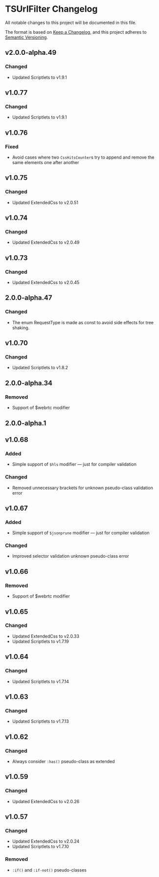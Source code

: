 # TSUrlFilter Changelog
All notable changes to this project will be documented in this file.

The format is based on [Keep a Changelog](https://keepachangelog.com/en/1.0.0/),
and this project adheres to [Semantic Versioning](https://semver.org/spec/v2.0.0.html).


<!-- ## Released v2.x alpha versions: -->

## v2.0.0-alpha.49

### Changed

- Updated Scriptlets to v1.9.1


<!-- ## Released v1.x versions: -->

## v1.0.77

### Changed

- Updated Scriptlets to v1.9.1


## v1.0.76

### Fixed

- Avoid cases where two `CssHitsCounter`s try to append and remove the same elements one after another


## v1.0.75

### Changed

- Updated ExtendedCss to v2.0.51


## v1.0.74

### Changed

- Updated ExtendedCss to v2.0.49


## v1.0.73

### Changed

- Updated ExtendedCss to v2.0.45


## 2.0.0-alpha.47

### Changed

- The enum RequestType is made as const to avoid side effects for tree shaking.


## v1.0.70

### Changed

- Updated Scriptlets to v1.8.2


## 2.0.0-alpha.34

### Removed

- Support of $webrtc modifier


## 2.0.0-alpha.1



## v1.0.68

### Added

- Simple support of `$hls` modifier — just for compiler validation

### Changed

- Removed unnecessary brackets for unknown pseudo-class validation error


## v1.0.67

### Added

- Simple support of `$jsonprune` modifier — just for compiler validation

### Changed

- Improved selector validation unknown pseudo-class error


## v1.0.66

### Removed

- Support of $webrtc modifier


## v1.0.65

### Changed

- Updated ExtendedCss to v2.0.33
- Updated Scriptlets to v1.7.19


## v1.0.64

### Changed

- Updated Scriptlets to v1.7.14


## v1.0.63

### Changed

- Updated Scriptlets to v1.7.13


## v1.0.62

### Changed

- Always consider `:has()` pseudo-class as extended


## v1.0.59

### Changed

- Updated ExtendedCss to v2.0.26


## v1.0.57

### Changed

- Updated ExtendedCss to v2.0.24
- Updated Scriptlets to v1.7.10

### Removed

- `:if()` and `:if-not()` pseudo-classes
